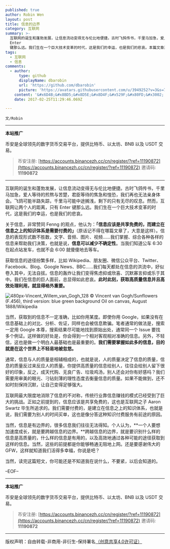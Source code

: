 ```yaml
---
published: true
author: Robin Wen
layout: post
title: 信息的边界
category: 互联网
summary: >-
  互联网的诞生和蓬勃发展，让信息流动变得无与伦比地便捷。古时飞鸽传书，千里马加急，爱人等待的煎熬与苦楚，君臣等待的焦急和惶恐，我们再也无法亲身体会。飞鸽可能半路失踪，千里马可能中途搁浅，剩下的只有无尽的叹息。然而，互联网让两个人的距离，只有
  Enter
  键那么远。我们生在一个巨大技术变革的时代，这是我们的幸运，也是我们的悲哀。本篇文章浅谈了信息的便利性、信息的用途、获取信息的途径、信息的准确性、信息与人的关系、信息的不对称，最后点明文章主旨，信息的边界。每段都相对较短，简洁明了的表明观点，不需要长篇大论。
tags:
  - 互联网
  - 信息
comments:
  - author:
      type: github
      displayName: dbarobin
      url: 'https://github.com/dbarobin'
      picture: 'https://avatars.githubusercontent.com/u/3949252?v=3&s=73'
    content: '&#x6D4B;&#x8BD5;&#x8D5E;&#x8D4F;&#x529F;&#x80FD;&#x3002;'
    date: 2017-02-25T11:29:46.069Z

---
```


`文/Robin`

***

**本站推广**

币安是全球领先的数字货币交易平台，提供比特币、以太坊、BNB 以及 USDT 交易。

> 币安注册: [https://accounts.binancezh.cc/cn/register/?ref=11190872](https://accounts.binancezh.cc/cn/register/?ref=11190872)
> 邀请码: **11190872**

***

互联网的诞生和蓬勃发展，让信息流动变得无与伦比地便捷。古时飞鸽传书，千里马加急，爱人等待的煎熬与苦楚，君臣等待的焦急和惶恐，我们再也无法亲身体会。飞鸽可能半路失踪，千里马可能中途搁浅，剩下的只有无尽的叹息。然而，互联网让两个人的距离，只有 Enter 键那么远。我们生在一个巨大技术变革的时代，这是我们的幸运，也是我们的悲哀。

关于信息，非常赞同 Fenng 的观点，他认为：**「信息应该是共享免费的，而建立在信息之上的知识体系是需要付费的」**（原话记不得在哪篇文章了，大意是这样）。信息的表现形式数不胜数，文字、音频、图片、视频……我们掌握、综合各种各样的信息来帮助我们决策，也就是说，**信息可以减少不确定性**。当我们知道公车 6:30 在起点站发车，也就不会 6:00 就傻傻地去等车。

获取信息的途径纷繁多样，比如 Wikipedia、朋友圈、微信公众平台、Twitter、Facebook、Blog、Google News、BBC……我们每天都处在信息的洪流中，好似卷入其中，无法自拔。信息的轰炸让我们变得焦虑抑或欣喜、沉默寡言抑或乐于其中。我们在信息的巨人面前，总显得如此悲哀。**此时此刻，获取高质量信息并且高效处理利用，就显得格外重要。**

![480px-Vincent_Willem_van_Gogh_128](https://cdn.dbarobin.com/JDGdsom.jpg)
© Vincent van Gogh/Sunflowers (F.456), third version: blue green background Oil on canvas, August 1888/Wikipedia

当然，获取到的信息不一定准确，比如你用某度。即使你用 Google，如果没有在信息基础上的对比、分析、佐证，同样也会被信息欺骗。笔者通常的做法是，搜索一定用 Google 本尊，搜索结果尽可能地找到原始出处，通常同一个 Issue 要找多个例证。这样做的好处是，你会得到一个相对客观相对准确的信息。另外，不轻信，这也是做一个明白人最基础也是最重要的。**我们需要掌握如此多的信息，目的就是在这个世界上不轻易地被忽悠。**

通常，信息与人的质量是相辅相成的，也就是说，人的质量决定了信息的质量，信息的质量反过来反应人的质量。你提供高质量的信息给别人，往往会给别人留下很好的印象，反之，成天代购、无良广告、垃圾鸡汤，别人还会对你有好感吗？我们需要用审美的眼光、刁钻刻薄的理性态度去衡量信息的质量。如果不能做到，还不如时刻保持沉默，让自己变得足够强大。

互联网最大限度地消除了信息的不对称，传统行业靠信息赚钱的模式已经受到了巨大的挑战。正如之前提到的，信息应该是共享免费的，这也是互联网之子 Aaron Swartz 毕生所追求的。我们需要付费的，是建立在信息之上的知识体系，也就是说，我们需要为别人的时间买单，这也是像分答这种知识付费服务有前途的原因。

当然，信息是有边界的，很多信息我们往往无法得知。个人认为，**一个人要想加速度成长，就是要跨越信息的边界。**跨越信息的边界，就是要识别什么样的信息是高质量的，什么样的信息是有用的，以及高效地通过各种可能的途径获取到这样的信息。当然，这些的前提都是你能够畅通无阻地上网。还是要感谢伟大的 GFW，这样就知道我们活得多幸福，你说是吧？

当然，读完这篇短文，你可能还是不知道我在说什么，不要紧，以后会知道的。

–EOF–

***

**本站推广**

币安是全球领先的数字货币交易平台，提供比特币、以太坊、BNB 以及 USDT 交易。

> 币安注册: [https://accounts.binancezh.cc/cn/register/?ref=11190872](https://accounts.binancezh.cc/cn/register/?ref=11190872)
> 邀请码: **11190872**

***

版权声明：自由转载-非商用-非衍生-保持署名<a href="http://creativecommons.org/licenses/by-nc-nd/4.0/deed.zh" target="_blank">（创意共享4.0许可证）</a>


